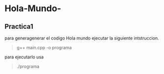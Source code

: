 # Hola-Mundo-

## Practica1

para generagenerar el codigo Hola mundo ejecutar la  siguiente  intstruccion.
>g++ main.cpp -o programa 

para  ejecutarlo usa 
> ./programa 
